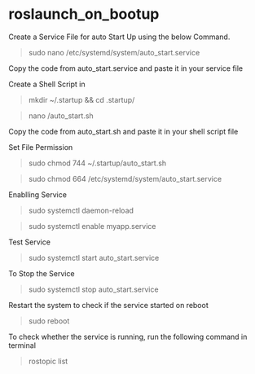 # roslaunch_on_bootup

Create a Service File for auto Start Up using the below Command.

> sudo nano /etc/systemd/system/auto_start.service

Copy the code from auto_start.service and paste it in  your service file

Create a Shell Script in 

>mkdir ~/.startup && cd .startup/

>nano /auto_start.sh

Copy the code from auto_start.sh and paste it in  your shell script file


Set File Permission

>sudo chmod 744 ~/.startup/auto_start.sh

>sudo chmod 664 /etc/systemd/system/auto_start.service

Enablling Service

>sudo systemctl daemon-reload

>sudo systemctl enable myapp.service

Test Service
>sudo systemctl start auto_start.service

To Stop the Service
>sudo systemctl stop auto_start.service

Restart the system to check if the service started on reboot
> sudo reboot

To check whether the service is running, run the following command in terminal
>rostopic list

